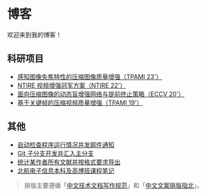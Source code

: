 # 博客

欢迎来到我的博客！

## 科研项目

- [感知图像失焦特性的压缩图像质量增强（TPAMI 23'）](https://github.com/ryanxingql/blog/blob/main/posts/daqe.md)
- [NTIRE 视频增强冠军方案（NTIRE 22'）](https://github.com/ryanxingql/winner-ntire22-vqe/blob/main/blog_zh.md)
- [面向压缩图像的动态盲增强网络与提前终止策略（ECCV 20'）](https://github.com/ryanxingql/rbqe/blob/master/blog_zh.md)
- [基于关键帧的压缩视频质量增强（TPAMI 19'）](https://github.com/ryanxingql/mfqev2.0/blob/master/blog_zh.md)

## 其他

- [自动检查程序运行情况并发邮件通知](https://github.com/ryanxingql/blog/blob/main/posts/check_pid.md)
- [Git 子分支开发并汇入主分支](https://github.com/ryanxingql/blog/blob/main/posts/git_develop.md)
- [统计某作者所有文献并按格式要求导出](https://github.com/ryanxingql/blog/blob/main/posts/bib.md)
- [北航电子信息本科及高博班课程笔记](https://github.com/ryanxingql/blog/blob/main/posts/buaa.md)

> 排版主要遵循「[中文技术文档写作规范](https://github.com/ruanyf/document-style-guide)」和「[中文文案排版指北](https://github.com/sparanoid/chinese-copywriting-guidelines)」。
